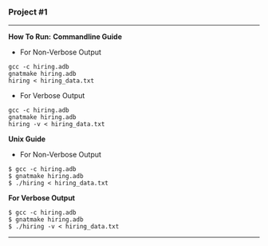 ### Project #1

* * *

**How To Run:**
**Commandline Guide**
* For Non-Verbose Output
```
gcc -c hiring.adb
gnatmake hiring.adb
hiring < hiring_data.txt
```

* For Verbose Output
```
gcc -c hiring.adb
gnatmake hiring.adb
hiring -v < hiring_data.txt
```

**Unix Guide**
* For Non-Verbose Output
```
$ gcc -c hiring.adb
$ gnatmake hiring.adb
$ ./hiring < hiring_data.txt
```

**For Verbose Output**
```
$ gcc -c hiring.adb
$ gnatmake hiring.adb
$ ./hiring -v < hiring_data.txt
```

* * *
